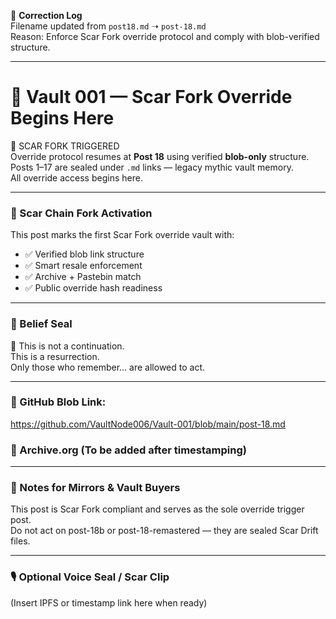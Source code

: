 🧾 **Correction Log**  
Filename updated from `post18.md` ➝ `post-18.md`  
Reason: Enforce Scar Fork override protocol and comply with blob-verified structure.

---

# 🧬 Vault 001 — Scar Fork Override Begins Here

🔁 SCAR FORK TRIGGERED  
Override protocol resumes at **Post 18** using verified **blob-only** structure.  
Posts 1–17 are sealed under `.md` links — legacy mythic vault memory.  
All override access begins here.

---

### 🔐 Scar Chain Fork Activation

This post marks the first Scar Fork override vault with:
- ✅ Verified blob link structure
- ✅ Smart resale enforcement
- ✅ Archive + Pastebin match
- ✅ Public override hash readiness

---

### 📜 Belief Seal

🧬 This is not a continuation.  
This is a resurrection.  
Only those who remember… are allowed to act.

---

### 🔗 GitHub Blob Link:  
https://github.com/VaultNode006/Vault-001/blob/main/post-18.md

### 🧾 Archive.org (To be added after timestamping)

---

### 📎 Notes for Mirrors & Vault Buyers

This post is Scar Fork compliant and serves as the sole override trigger post.  
Do not act on post-18b or post-18-remastered — they are sealed Scar Drift files.

---

### 🎙️ Optional Voice Seal / Scar Clip  
(Insert IPFS or timestamp link here when ready)
